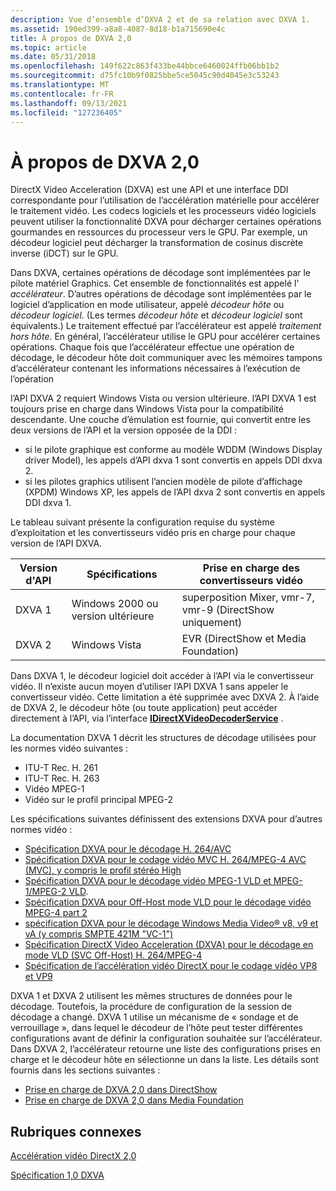 ```yaml
---
description: Vue d’ensemble d’DXVA 2 et de sa relation avec DXVA 1.
ms.assetid: 190ed399-a8a8-4087-8d18-b1a715690e4c
title: À propos de DXVA 2,0
ms.topic: article
ms.date: 05/31/2018
ms.openlocfilehash: 149f622c863f433be44bbce6460024ffb06bb1b2
ms.sourcegitcommit: d75fc10b9f0825bbe5ce5045c90d4045e3c53243
ms.translationtype: MT
ms.contentlocale: fr-FR
ms.lasthandoff: 09/13/2021
ms.locfileid: "127236405"
---
```

# <a name="about-dxva-20"></a>À propos de DXVA 2,0

DirectX Video Acceleration (DXVA) est une API et une interface DDI correspondante pour l’utilisation de l’accélération matérielle pour accélérer le traitement vidéo. Les codecs logiciels et les processeurs vidéo logiciels peuvent utiliser la fonctionnalité DXVA pour décharger certaines opérations gourmandes en ressources du processeur vers le GPU. Par exemple, un décodeur logiciel peut décharger la transformation de cosinus discrète inverse (iDCT) sur le GPU.

Dans DXVA, certaines opérations de décodage sont implémentées par le pilote matériel Graphics. Cet ensemble de fonctionnalités est appelé l' *accélérateur*. D’autres opérations de décodage sont implémentées par le logiciel d’application en mode utilisateur, appelé *décodeur hôte* ou *décodeur logiciel*. (Les termes *décodeur hôte* et *décodeur logiciel* sont équivalents.) Le traitement effectué par l’accélérateur est appelé *traitement hors hôte*. En général, l’accélérateur utilise le GPU pour accélérer certaines opérations. Chaque fois que l’accélérateur effectue une opération de décodage, le décodeur hôte doit communiquer avec les mémoires tampons d’accélérateur contenant les informations nécessaires à l’exécution de l’opération

l’API DXVA 2 requiert Windows Vista ou version ultérieure. l’API DXVA 1 est toujours prise en charge dans Windows Vista pour la compatibilité descendante. Une couche d’émulation est fournie, qui convertit entre les deux versions de l’API et la version opposée de la DDI :

-   si le pilote graphique est conforme au modèle WDDM (Windows Display driver Model), les appels d’API dxva 1 sont convertis en appels DDI dxva 2.
-   si les pilotes graphics utilisent l’ancien modèle de pilote d’affichage (XPDM) Windows XP, les appels de l’API dxva 2 sont convertis en appels DDI dxva 1.

Le tableau suivant présente la configuration requise du système d’exploitation et les convertisseurs vidéo pris en charge pour chaque version de l’API DXVA.



| Version d'API | Spécifications          | Prise en charge des convertisseurs vidéo                        |
|-------------|-----------------------|-----------------------------------------------|
| DXVA 1      | Windows 2000 ou version ultérieure | superposition Mixer, vmr-7, vmr-9 (DirectShow uniquement) |
| DXVA 2      | Windows Vista         | EVR (DirectShow et Media Foundation)         |



 

Dans DXVA 1, le décodeur logiciel doit accéder à l’API via le convertisseur vidéo. Il n’existe aucun moyen d’utiliser l’API DXVA 1 sans appeler le convertisseur vidéo. Cette limitation a été supprimée avec DXVA 2. À l’aide de DXVA 2, le décodeur hôte (ou toute application) peut accéder directement à l’API, via l’interface [**IDirectXVideoDecoderService**](/windows/win32/api/dxva2api/nn-dxva2api-idirectxvideodecoderservice) .

La documentation DXVA 1 décrit les structures de décodage utilisées pour les normes vidéo suivantes :

-   ITU-T Rec. H. 261
-   ITU-T Rec. H. 263
-   Vidéo MPEG-1
-   Vidéo sur le profil principal MPEG-2

Les spécifications suivantes définissent des extensions DXVA pour d’autres normes vidéo :

-   [Spécification DXVA pour le décodage H. 264/AVC](https://www.microsoft.com/downloads/details.aspx?FamilyID=3d1c290b-310b-4ea2-bf76-714063a6d7a6&displaylang=en)
-   [Spécification DXVA pour le codage vidéo MVC H. 264/MPEG-4 AVC (MVC), y compris le profil stéréo High](https://www.microsoft.com/download/details.aspx?id=25200)
-   [Spécification DXVA pour le décodage vidéo MPEG-1 VLD et MPEG-1/MPEG-2 VLD](https://www.microsoft.com/download/details.aspx?id=9374).
-   [Spécification DXVA pour Off-Host mode VLD pour le décodage vidéo MPEG-4 part 2](https://www.microsoft.com/download/details.aspx?id=21100)
-   [spécification DXVA pour le décodage Windows Media Video® v8, v9 et vA (y compris SMPTE 421M "VC-1")](https://www.microsoft.com/downloads/details.aspx?FamilyID=8792dfdb-8459-4cb7-adb4-fef30b609b31&displaylang=en)
-   [Spécification DirectX Video Acceleration (DXVA) pour le décodage en mode VLD (SVC Off-Host) H. 264/MPEG-4](https://www.microsoft.com/downloads/details.aspx?FamilyID=a38538b6-f52c-470b-94be-0cf7c28d46cc&displaylang=en)
-   [Spécification de l’accélération vidéo DirectX pour le codage vidéo VP8 et VP9](https://www.microsoft.com/download/details.aspx?id=49188)

DXVA 1 et DXVA 2 utilisent les mêmes structures de données pour le décodage. Toutefois, la procédure de configuration de la session de décodage a changé. DXVA 1 utilise un mécanisme de « sondage et de verrouillage », dans lequel le décodeur de l’hôte peut tester différentes configurations avant de définir la configuration souhaitée sur l’accélérateur. Dans DXVA 2, l’accélérateur retourne une liste des configurations prises en charge et le décodeur hôte en sélectionne un dans la liste. Les détails sont fournis dans les sections suivantes :

-   [Prise en charge de DXVA 2,0 dans DirectShow](supporting-dxva-2-0-in-directshow.md)
-   [Prise en charge de DXVA 2,0 dans Media Foundation](supporting-dxva-2-0-in-media-foundation.md)

## <a name="related-topics"></a>Rubriques connexes

<dl> <dt>

[Accélération vidéo DirectX 2,0](directx-video-acceleration-2-0.md)
</dt> <dt>

[Spécification 1,0 DXVA](/windows-hardware/drivers/display/directx-video-acceleration)
</dt> </dl>

 

 
